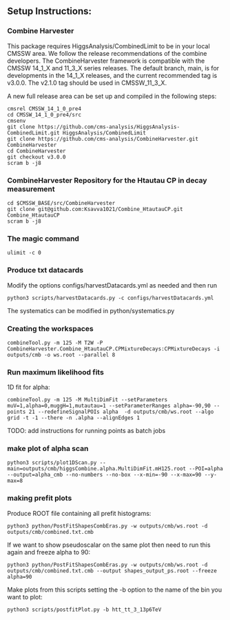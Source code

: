 ## Setup Instructions:


### Combine Harvester

This package requires HiggsAnalysis/CombinedLimit to be in your local CMSSW area. We follow the release recommendations of the combine developers. The CombineHarvester framework is compatible with the CMSSW 14_1_X and 11_3_X series releases. The default branch, main, is for developments in the 14_1_X releases, and the current recommended tag is v3.0.0. The v2.1.0 tag should be used in CMSSW_11_3_X.

A new full release area can be set up and compiled in the following steps:

```
cmsrel CMSSW_14_1_0_pre4
cd CMSSW_14_1_0_pre4/src
cmsenv
git clone https://github.com/cms-analysis/HiggsAnalysis-CombinedLimit.git HiggsAnalysis/CombinedLimit
git clone https://github.com/cms-analysis/CombineHarvester.git CombineHarvester
cd CombineHarvester
git checkout v3.0.0
scram b -j8
```

### CombineHarvester Repository for the Htautau CP in decay measurement

```
cd $CMSSW_BASE/src/CombineHarvester
git clone git@github.com:Ksavva1021/Combine_HtautauCP.git Combine_HtautauCP
scram b -j8
```

### The magic command

```
ulimit -c 0
```

### Produce txt datacards

Modify the options configs/harvestDatacards.yml as needed and then run
 
```
python3 scripts/harvestDatacards.py -c configs/harvestDatacards.yml 
```

The systematics can be modified in python/systematics.py


### Creating the workspaces

```
combineTool.py -m 125 -M T2W -P CombineHarvester.Combine_HtautauCP.CPMixtureDecays:CPMixtureDecays -i outputs/cmb -o ws.root --parallel 8
```

### Run maximum likelihood fits

1D fit for alpha:

```
combineTool.py -m 125 -M MultiDimFit --setParameters muV=1,alpha=0,muggH=1,mutautau=1 --setParameterRanges alpha=-90,90 --points 21 --redefineSignalPOIs alpha  -d outputs/cmb/ws.root --algo grid -t -1 --there -n .alpha --alignEdges 1
```

TODO: add instructions for running points as batch jobs

### make plot of alpha scan

```
python3 scripts/plot1DScan.py --main=outputs/cmb/higgsCombine.alpha.MultiDimFit.mH125.root --POI=alpha --output=alpha_cmb --no-numbers --no-box --x-min=-90 --x-max=90 --y-max=8
```

### making prefit plots

Produce ROOT file containing all prefit histograms:
```
python3 python/PostFitShapesCombEras.py -w outputs/cmb/ws.root -d outputs/cmb/combined.txt.cmb 
```

If we want to show pseudoscalar on the same plot then need to run this again and freeze alpha to 90:
```
python3 python/PostFitShapesCombEras.py -w outputs/cmb/ws.root -d outputs/cmb/combined.txt.cmb --output shapes_output_ps.root --freeze alpha=90
```

Make plots from this scripts setting the -b option to the name of the bin you want to plot:

```
python3 scripts/postfitPlot.py -b htt_tt_3_13p6TeV
```
